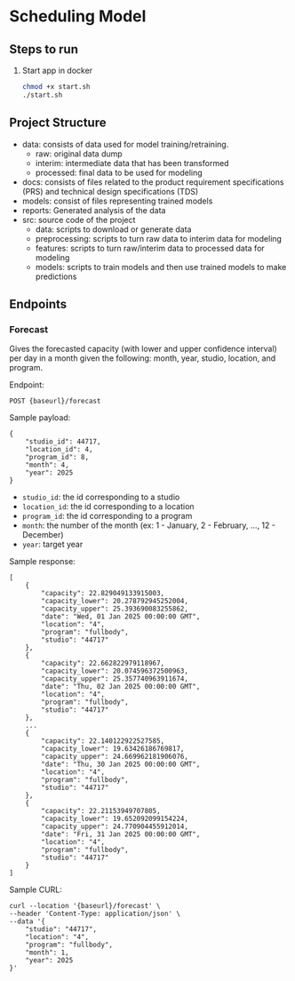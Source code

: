 # Scheduling Model

## Steps to run

1. Start app in docker

   ```bash
   chmod +x start.sh
   ./start.sh
   ```

## Project Structure

- data: consists of data used for model training/retraining.
  - raw: original data dump
  - interim: intermediate data that has been transformed
  - processed: final data to be used for modeling
- docs: consists of files related to the product requirement specifications (PRS) and technical design specifications (TDS)
- models: consist of files representing trained models
- reports: Generated analysis of the data
- src: source code of the project
  - data: scripts to download or generate data
  - preprocessing: scripts to turn raw data to interim data for modeling
  - features: scripts to turn raw/interim data to processed data for modeling
  - models: scripts to train models and then use trained models to make predictions

## Endpoints

### Forecast

Gives the forecasted capacity (with lower and upper confidence interval) per day in a month given the following: month, year, studio, location, and program.

Endpoint:

```
POST {baseurl}/forecast
```

Sample payload:

```
{
    "studio_id": 44717,
    "location_id": 4,
    "program_id": 8,
    "month": 4,
    "year": 2025
}
```

- `studio_id`: the id corresponding to a studio
- `location_id`: the id corresponding to a location
- `program_id`: the id corresponding to a program
- `month`: the number of the month (ex: 1 - January, 2 - February, ..., 12 - December)
- `year`: target year

Sample response:

```
[
    {
        "capacity": 22.829049133915003,
        "capacity_lower": 20.278792945252004,
        "capacity_upper": 25.393690083255862,
        "date": "Wed, 01 Jan 2025 00:00:00 GMT",
        "location": "4",
        "program": "fullbody",
        "studio": "44717"
    },
    {
        "capacity": 22.662822979118967,
        "capacity_lower": 20.074596372500963,
        "capacity_upper": 25.357740963911674,
        "date": "Thu, 02 Jan 2025 00:00:00 GMT",
        "location": "4",
        "program": "fullbody",
        "studio": "44717"
    },
    ...
    {
        "capacity": 22.140122922527585,
        "capacity_lower": 19.63426186769817,
        "capacity_upper": 24.669962181906076,
        "date": "Thu, 30 Jan 2025 00:00:00 GMT",
        "location": "4",
        "program": "fullbody",
        "studio": "44717"
    },
    {
        "capacity": 22.21153949707805,
        "capacity_lower": 19.652092099154224,
        "capacity_upper": 24.770904455912014,
        "date": "Fri, 31 Jan 2025 00:00:00 GMT",
        "location": "4",
        "program": "fullbody",
        "studio": "44717"
    }
]
```

Sample CURL:

```
curl --location '{baseurl}/forecast' \
--header 'Content-Type: application/json' \
--data '{
    "studio": "44717",
    "location": "4",
    "program": "fullbody",
    "month": 1,
    "year": 2025
}'
```
